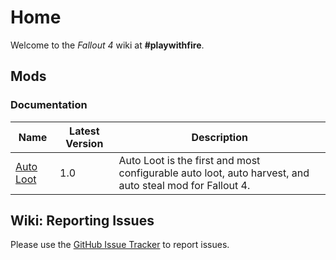 <!-- TITLE: Fallout 4 -->
<!-- SUBTITLE: Fallout 4 -->

# Home
Welcome to the *Fallout 4* wiki at **#playwithfire**.

## Mods

### Documentation

Name | Latest Version | Description
--- | --- | ---
[Auto Loot](fallout4/mods/auto-loot) | 1.0 | Auto Loot is the first and most configurable auto loot, auto harvest, and auto steal mod for Fallout 4.


## Wiki: Reporting Issues

Please use the [GitHub Issue Tracker](https://github.com/fireundubh/playwithfire/issues) to report issues.
